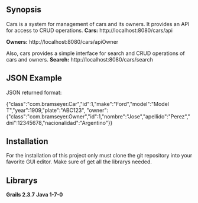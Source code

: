 ## Synopsis

Cars is a system for management of cars and its owners. It provides an API for access to CRUD operations.
**Cars:**
http://localhost:8080/cars/api

**Owners:**
http://localhost:8080/cars/apiOwner

Also, cars provides a simple interface for search and CRUD operations of cars and owners.
**Search:**
http://localhost:8080/cars/search


## JSON Example
JSON returned format:

{"class":"com.bramseyer.Car","id":1,"make":"Ford","model":"Model T","year":1909,"plate":"ABC123",
"owner":{"class":"com.bramseyer.Owner","id":1,"nombre":"Jose","apellido":"Perez","dni":12345678,"nacionalidad":"Argentino"}}


## Installation

For the installation of this project only must clone the git repository into your favorite GUI editor.
Make sure of get all the librarys needed.


## Librarys

**Grails 2.3.7**
**Java 1-7-0**